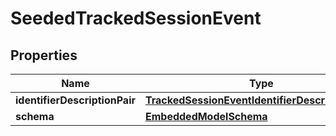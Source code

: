 
# SeededTrackedSessionEvent

## Properties
Name | Type | Description | Notes
------------ | ------------- | ------------- | -------------
**identifierDescriptionPair** | [**TrackedSessionEventIdentifierDescriptionPairs**](TrackedSessionEventIdentifierDescriptionPairs) |  | 
**schema** | [**EmbeddedModelSchema**](EmbeddedModelSchema) |  |  [optional]



